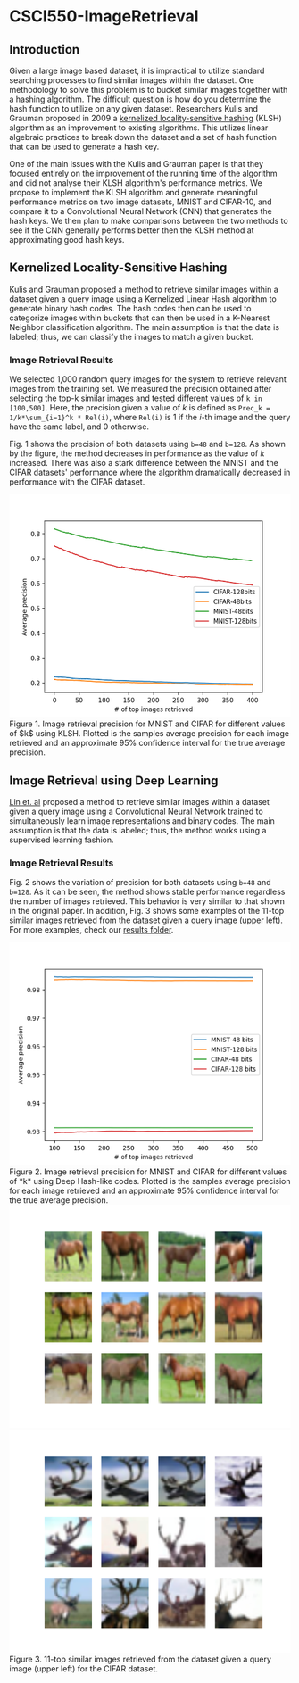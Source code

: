 # CSCI550-ImageRetrieval

## Introduction

Given a large image based dataset, it is impractical to utilize standard searching processes to find similar images within the dataset. One methodology to solve this problem is to bucket similar images together with a hashing algorithm. The difficult question is how do you determine the hash function to utilize on any given dataset. Researchers Kulis and Grauman proposed in 2009 a [kernelized locality-sensitive hashing](https://www.cs.utexas.edu/~grauman/papers/iccv2009_klsh.pdf) (KLSH) algorithm as an improvement to existing algorithms. This utilizes linear algebraic practices to break down the dataset and a set of hash function that can be used to generate a hash key.

One of the main issues with the Kulis and Grauman paper is that they focused entirely on the improvement of the running time of the algorithm and did not analyse their KLSH algorithm's performance metrics. We propose to implement the KLSH algorithm and generate meaningful performance metrics on two image datasets, MNIST and CIFAR-10, and compare it to a Convolutional Neural Network (CNN) that generates the hash keys. We then plan to make comparisons between the two methods to see if the CNN generally performs better then the KLSH method at approximating good hash keys.


## Kernelized Locality-Sensitive Hashing
Kulis and Grauman proposed a method to retrieve similar images within a dataset given a query image using a Kernelized Linear Hash algorithm to generate binary hash codes. The hash codes then can be used to categorize images within buckets that can then be used in a K-Nearest Neighbor classification algorithm. The main assumption is that the data is labeled; thus, we can classify the images to match a given bucket. 

### Image Retrieval Results

We selected 1,000 random query images for the system to retrieve relevant images from the training set. We measured the precision obtained after selecting the top-k similar images and tested different values of `k in [100,500]`. Here, the precision given a value of $k$ is defined as `Prec_k = 1/k*\sum_{i=1}^k * Rel(i)`, where `Rel(i)` is 1 if the *i*-th image and the query have the same label, and 0 otherwise. 

Fig. 1 shows the precision of both datasets using `b=48` and `b=128`. As shown by the figure, the method decreases in performance as the value of *k* increased. There was also a stark difference between the MNIST and the CIFAR datasets' performance where the algorithm dramatically decreased in performance with the CIFAR dataset.

<img src=https://github.com/GiorgioMorales/CSCI550-ImageRetrieval/blob/master/KLSH/results/KLSH.png alt="alt text" width=550 height=400>
Figure 1. Image retrieval precision for MNIST and CIFAR for different values of $k$ using KLSH. Plotted is the samples average precision for each image retrieved and an approximate 95% confidence interval for the true average precision.

## Image Retrieval using Deep Learning

[Lin et. al](https://openaccess.thecvf.com/content_cvpr_workshops_2015/W03/papers/Lin_Deep_Learning_of_2015_CVPR_paper.pdf) proposed a method to retrieve similar images within a dataset given a query image using a Convolutional Neural Network trained to simultaneously learn image representations and binary codes. The main assumption is that the data is labeled; thus, the method works using a supervised learning fashion.

### Image Retrieval Results

Fig. 2 shows the variation of precision for both datasets using `b=48` and `b=128`. As it can be seen, the method shows stable performance regardless the number of images retrieved. This behavior is very similar to that shown in the original paper. In addition, Fig. 3 shows some examples of the 11-top similar images retrieved from the dataset given a query image (upper left). For more examples, check our [results folder](https://github.com/GiorgioMorales/CSCI550-ImageRetrieval/tree/master/DeepBinaryHash/results). 

<img src=https://github.com/GiorgioMorales/CSCI550-ImageRetrieval/blob/master/DeepBinaryHash/results/ComparisonK.png alt="alt text" width=550 height=400>
Figure 2. Image retrieval precision for MNIST and CIFAR for different values of *k* using Deep Hash-like codes. Plotted is the samples average precision for each image retrieved and an approximate 95% confidence interval for the true average precision.


<img src=https://github.com/GiorgioMorales/CSCI550-ImageRetrieval/blob/master/DeepBinaryHash/results/CIFAR_48bits_ex6.png alt="alt text" width=550 height=400>
<img src=https://github.com/GiorgioMorales/CSCI550-ImageRetrieval/blob/master/DeepBinaryHash/results/CIFAR_48bits_ex4.png alt="alt text" width=550 height=400>
Figure 3. 11-top similar images retrieved from the dataset given a query image (upper left) for the CIFAR dataset.
